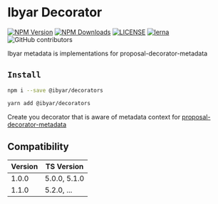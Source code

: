 # Ibyar Decorator

[![NPM Version][npm-image]][npm-url]
[![NPM Downloads][downloads-image]][downloads-url]
[![LICENSE][license-img]][license-url]
[![lerna][lerna-img]][lerna-url]
![GitHub contributors][contributors]

[npm-image]: https://img.shields.io/npm/v/@ibyar/decorators.svg?logo=npm&logoColor=fff&label=NPM+package&color=limegreen
[npm-url]: https://npmjs.org/package/@ibyar/decorators
[downloads-image]: https://img.shields.io/npm/dt/@ibyar/decorators
[downloads-url]: https://npmjs.org/package/@ibyar/decorators
[license-img]: https://img.shields.io/github/license/ibyar/aurora
[license-url]: https://github.com/ibyar/aurora/blob/master/LICENSE
[lerna-img]: https://img.shields.io/badge/maintained%20with-lerna-cc00ff.svg
[lerna-url]: https://lerna.js.org/
[contributors]: https://img.shields.io/github/contributors/ibyar/aurora

Ibyar metadata is implementations for proposal-decorator-metadata

## `Install`

``` bash
npm i --save @ibyar/decorators
```

``` bash
yarn add @ibyar/decorators
```

Create you decorator that is aware of metadata context for [proposal-decorator-metadata](https://github.com/tc39/proposal-decorator-metadata)


## Compatibility

| Version | TS Version   |
|---------|--------------|
| 1.0.0   | 5.0.0, 5.1.0 |
| 1.1.0   | 5.2.0, ...   |

